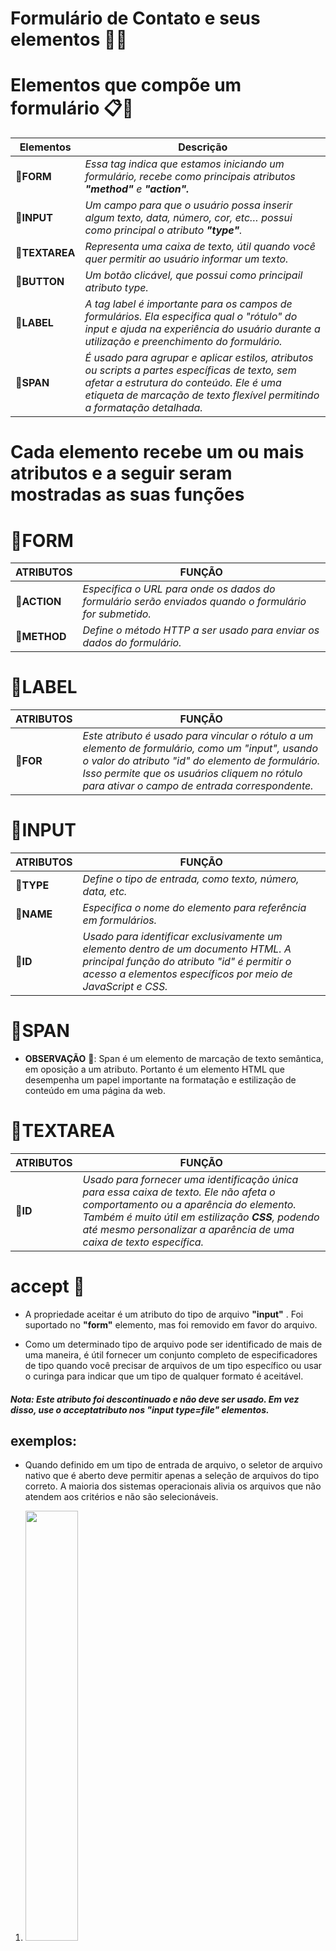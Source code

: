 # Formulário de Contato e seus elementos 👋👤

# Elementos que compõe um formulário 📋👥

| **Elementos** | **Descrição** |
| --- | --- | 
| 🔸**FORM** | _Essa tag indica que estamos iniciando um formulário, recebe como principais atributos **"method"** e **"action".**_ | 
| 🔸**INPUT** | _Um campo para que o usuário possa inserir algum texto, data, número, cor, etc… possui como principal o atributo **"type"**._ | 
| 🔸**TEXTAREA** | _Representa uma caixa de texto, útil quando você quer permitir ao usuário informar um texto._ | 
| 🔸**BUTTON** | _Um botão clicável, que possui como principail atributo type._ | 
| 🔸**LABEL** | _A tag label é importante para os campos de formulários. Ela especifica qual o "rótulo" do input e ajuda na experiência do usuário durante a utilização e preenchimento do formulário._ | 
| 🔸**SPAN** | _É usado para agrupar e aplicar estilos, atributos ou scripts a partes específicas de texto, sem afetar a estrutura do conteúdo. Ele é uma etiqueta de marcação de texto flexível permitindo a formatação detalhada._ |

# Cada elemento recebe um ou mais atributos e a seguir seram mostradas as suas funções

# 🔹FORM 

| **ATRIBUTOS** | **FUNÇÃO** |
| --- | --- |
| 🔸**ACTION** | _Especifica o URL para onde os dados do formulário serão enviados quando o formulário for submetido._ |
| 🔸**METHOD** | _Define o método HTTP a ser usado para enviar os dados do formulário._ |

# 🔹LABEL

| **ATRIBUTOS** | **FUNÇÃO** |
| --- | --- |
| 🔸**FOR** | _Este atributo é usado para vincular o rótulo a um elemento de formulário, como um "input", usando o valor do atributo "id" do elemento de formulário. Isso permite que os usuários cliquem no rótulo para ativar o campo de entrada correspondente._ |

# 🔹INPUT 

| **ATRIBUTOS** | **FUNÇÃO** |
| --- | --- |
| 🔸**TYPE** | _Define o tipo de entrada, como texto, número, data, etc._ |
| 🔸**NAME** | _Especifica o nome do elemento para referência em formulários._ |
| 🔸**ID** | _Usado para identificar exclusivamente um elemento dentro de um documento HTML. A principal função do atributo "id" é permitir o acesso a elementos específicos por meio de JavaScript e CSS._ | 

# 🔹SPAN 

 - **OBSERVAÇÃO** 📣: Span é um elemento de marcação de texto semântica, em oposição a um atributo. Portanto é um elemento HTML que desempenha um papel importante na formatação e estilização de conteúdo em uma página da web.

# 🔹TEXTAREA

| **ATRIBUTOS** | **FUNÇÃO** |
| --- | --- |
| 🔸**ID** | _Usado para fornecer uma identificação única para essa caixa de texto. Ele não afeta o comportamento ou a aparência do elemento. Também é muito útil em estilização **CSS**, podendo até mesmo personalizar a aparência de uma caixa de texto específica._ |





# accept 📌

 - A propriedade aceitar é um atributo do tipo de arquivo **"input"** . Foi suportado no **"form"** elemento, mas foi removido em favor do arquivo.

 - Como um determinado tipo de arquivo pode ser identificado de mais de uma maneira, é útil fornecer um conjunto completo de especificadores de tipo quando você precisar de arquivos de um tipo específico ou usar o curinga para indicar que um tipo de qualquer formato é aceitável.

 ##### *Nota: Este atributo foi descontinuado e não deve ser usado. Em vez disso, use o acceptatributo nos "input type=file" elementos.*

## exemplos:

 - Quando definido em um tipo de entrada de arquivo, o seletor de arquivo nativo que é aberto deve permitir apenas a seleção de arquivos do tipo correto. A maioria dos sistemas operacionais alivia os arquivos que não atendem aos critérios e não são selecionáveis.<br>
 1. <img  src="Imagens/cap 2.png" width="42%"><br>
 2. <img  src="Imagens/cap 1.png" width="55%">

 # accept-charset 📌


 - O atributo "Accept-Charset" não é exatamente um atributo HTML, mas sim um cabeçalho HTTP que pode ser usado em solicitações HTTP enviadas pelo navegador. Ele especifica a codificação de caracteres aceitável para a resposta da solicitação. 
 - Isso permite que o cliente (geralmente um navegador da web) indique ao servidor quais conjuntos de caracteres ele suporta, para que o servidor possa enviar uma resposta no formato apropriado.

## exemplos:

``` 
Accept-Charset: iso-8859-1
```

```
Utf-8, iso-8859-1;q=0.5
```

```
Accept-Charset: utf-8, iso-8859-1;q=0.5, *;q=0.1
```

# Autocapitalize 📌

 - O atributo "autocapitalize" é usado em elementos HTML para controlar a capitalização automática de texto em campos de entrada e campos de texto.
 - Ele pode ter os seguintes valores:

| Valores | Descrição |
| --- | --- | 
| **ON** | _primeira letra de cada sentença por padrão uma letra maíuscula. Logo as demais letras serão por padrão minúsculas._ |
| **OFF** | _Isso desativa a automática. Por padrão as letras serão minúsculas._ |
| **WORDS** | _Apenas as primeiras letras de cada palavra são capitalizadas automaticamente._ |
| **SENTENCES** | _Apenas a primeira letra de cada frase é capitalizada automaticamente._ |
| **CHARACTERS** | _Cada caractere é capitalizado automaticamente._ | 

 - Isso é útil para personalizar a **entrada de texto em formulários**, **dependendo dos requisitos** do seu site ou aplicativo.
 - **Observação**: _O atributo autocapitalize nunca ativa a autocapitalização para um elemento <input> com um atributo type cujo valor seja url, email, ou password._

# Autocomplete 📌

 - O atributo "autocomplete" em HTML é usado para controlar se um navegador deve ou não fornecer sugestões de preenchimento automático para campos de formulário.
 -  Ele aceita os seguintes valores:

| Valores | Descrição |
| --- | --- |
| **ON**🔛 | _Permite que o navegador forneça sugestões de preenchimento automático para o campo de formulário._ |
| **OFF**📴 | _Impede o navegador de fornecer sugestões de preenchimento automático para o campo._ |
| **USERNAME**👤 | _Um nome de usuário ou nome de conta._ |
| **E-MAIL**📧 | _Um endereço de e-mail._ |
| **NAME** | _O campo espera que o valor seja o nome completo de uma pessoa. Usar " name" em vez de dividir o nome em seus componentes é geralmente preferido porque evita lidar com a grande diversidade de nomes humanos e como eles são estruturados._ |

 - Isso pode ser útil em **formulários** sensíveis, como os que solicitam informações pessoais ou financeiras, onde você deseja dar ao usuário mais **controle sobre as informações que são automaticamente preenchidas pelo navegador.**

# Name 📌

 - O atributo "name" em HTML é usado para dar um nome a um elemento, como um campo de formulário, uma âncora (link), ou um elemento de imagem. Esse nome é principalmente usado para identificar o elemento quando se envia dados de um formulário para um servidor.
# exemplos:
 - Em um formulário, os campos de entrada (input) podem ter um atributo "name" para que os dados sejam identificados quando o formulário for submetido. Em JavaScript, você pode acessar elementos com base em seus nomes para interagir com eles.

 - O atributo "name" pode ser usado nos seguintes elementos:

| elementos | Atributo |
|---|---|
| button | name |
| fieldset | name |
| form | name |
| iframe | name |
| input | name | 
| map | name | 
| object | name |
| output | name | 
| param | name | 
| select | name | 
| textarea | name |

# rel 📌

 - O atributo "rel" em HTML é usado principalmente em elementos de link (como <a> e <link>) para especificar o relacionamento entre o recurso vinculado (como uma página da web, um arquivo de estilo CSS, etc.) e o documento atual. Ele descreve a natureza do link.

 - Alguns valores comuns para o atributo "rel" são:

| Valores | Descrição |
| --- | --- |
| **STYLESHEET** | _Usado em links para arquivos CSS, indicando que o link se relaciona com uma folha de estilo._ |
| **NOFOLLOW** | _Usado em links para informar aos mecanismos de busca que eles não devem seguir o link._ |
| **CANONICAL** | _Usado para indicar a URL canônica de uma página, ajudando a evitar conteúdo duplicado._ |
| **PREV** e **NEXT** | _Usados para criar uma relação de páginas em uma série de páginas, como em paginação._ |
| **ICON** | _Usado para especificar um ícone de favorito ou ícone de aplicativo associado a uma página._ |


 - O atributo "rel" pode ser personalizado para relacionamento entre documentos e recursos da web. 📂

Navegadores suportados:

| Navegadores | rel |
| --- | --- |
| Google chrome | ✅ |
| Microsoft Edge | ✅ |
| Fire Fox | ✅ |
| Safari | ✅ |
| Opera | ✅ |

# Action📌
